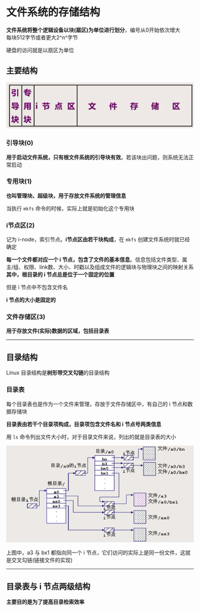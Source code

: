 # 文件系统的存储结构
**文件系统将整个逻辑设备以块(扇区)为单位进行划分**，编号从0开始依次增大  
每块512字节或者更大2^n^字节  

硬盘的访问就是以扇区为单位  

## 主要结构
![文件系统结构](../img/FilesystemStructure.png)  

### 引导块(0)
**用于启动文件系统，只有根文件系统的引导块有效**。若该块出问题，则系统无法正常启动  

### 专用块(1)
**也叫管理块、超级块，用于存放文件系统的管理信息**  

当执行 `mkfs` 命令的时候，实际上就是初始化这个专用块  

### i节点区(2)
记为 i-node，索引节点。**i节点区由若干块构成**，在 `mkfs` 创建文件系统时就已经确定  

**每一个文件都对应一个 i 节点，包含了文件的基本信息**。信息包括文件类型、属主/组、权限、link数、大小、时戳以及组成文件的逻辑块与物理块之间的映射关系  
**其中，根目录的 i 节点总是位于一个固定的位置**  

但是 i 节点中不包含文件名  

**i 节点的大小是固定的**  

### 文件存储区(3)
**用于存放文件(实际)数据的区域，包括目录表**  

---------------
## 目录结构
Linux 目录结构是**树形带交叉勾链**的目录结构  

### 目录表
每个目录表也是作为一个文件来管理，存放于文件存储区中，有自己的 i 节点和数据存储块  

**目录表由若干个目录项构成，目录项包含文件名和 i 节点号两类信息**  

用 `ls` 命令列出文件大小时，对于目录文件来说，列出的就是目录表的大小  

![目录结构示意图](../img/DirectoryStructureSample.png)  

上图中，a3 与 bx1 都指向同一个 i 节点，它们访问的实际上是同一份文件，这就是交叉勾链(链接文件的实现)  

----------
## 目录表与 i 节点两级结构
**主要目的是为了提高目录检索效率**  